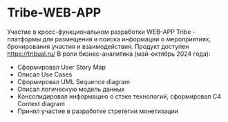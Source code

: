 # Tribe-WEB-APP
Участие в кросс-функциональном разработки WEB-APP Tribe - платформы для размещения и поиска информации о мероприятиях, бронирования участия и взаимодействия. 
Продукт доступен https://tribual.ru/
В роли бизнес-аналитика (май-октябрь 2024 года):
- Сформировал User Story Map
- Описал Use Cases
- Сформировал UML Sequence diagram
- Описал логическую модель данных
- Консолидировал информацию о стэке технологий, сформировал С4 Context diagram
- Принял участие в разработке стретегии монетизации
